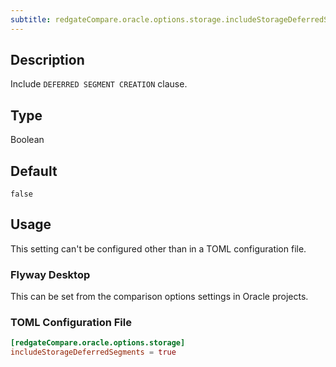 ```yaml
---
subtitle: redgateCompare.oracle.options.storage.includeStorageDeferredSegments
---
```


## Description

Include `DEFERRED SEGMENT CREATION` clause.

## Type

Boolean

## Default

`false`

## Usage

This setting can't be configured other than in a TOML configuration file.

### Flyway Desktop

This can be set from the comparison options settings in Oracle projects.

### TOML Configuration File

```toml
[redgateCompare.oracle.options.storage]
includeStorageDeferredSegments = true
```

